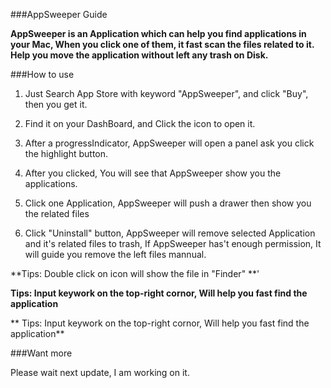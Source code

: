 ###AppSweeper Guide

**AppSweeper is an Application which can help you find applications in your Mac, When you click one of them, it fast scan the files related to it. Help you move the application without left any trash on Disk.**

###How to use

1. Just Search App Store with keyword "AppSweeper", and click "Buy", then you get it.

2. Find it on your DashBoard, and Click the icon to open it.

3. After a progressIndicator, AppSweeper will open a panel ask you click the highlight button.

4. After you clicked, You will see that AppSweeper show you the applications.

5. Click one Application, AppSweeper will push a drawer then show you the related files

6. Click "Uninstall" button, AppSweeper will remove selected Application and it's related files to trash, If AppSweeper has't enough permission, It will guide you remove the left files mannual.

**Tips: Double click on icon will show the file in "Finder" **'

**Tips: Input keywork on the top-right cornor, Will help you fast find the application**

**
Tips: Input keywork on the top-right cornor, Will help you fast find the application**

###Want more

Please wait next update, I am working on it.


